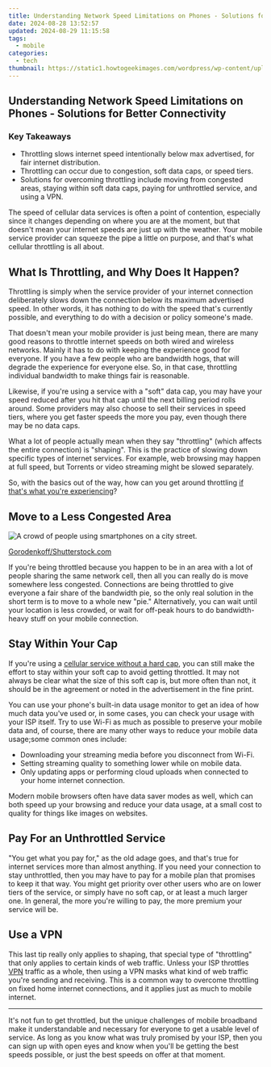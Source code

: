 ```yaml
---
title: Understanding Network Speed Limitations on Phones - Solutions for Better Connectivity
date: 2024-08-28 13:52:57
updated: 2024-08-29 11:15:58
tags:
  - mobile
categories:
  - tech
thumbnail: https://static1.howtogeekimages.com/wordpress/wp-content/uploads/2024/06/phone-with-a-snail-crawling-on-the-screen.jpg
---
```


## Understanding Network Speed Limitations on Phones - Solutions for Better Connectivity

### Key Takeaways

* Throttling slows internet speed intentionally below max advertised, for fair internet distribution.
* Throttling can occur due to congestion, soft data caps, or speed tiers.
* Solutions for overcoming throttling include moving from congested areas, staying within soft data caps, paying for unthrottled service, and using a VPN.

 The speed of cellular data services is often a point of contention, especially since it changes depending on where you are at the moment, but that doesn't mean your internet speeds are just up with the weather. Your mobile service provider can squeeze the pipe a little on purpose, and that's what cellular throttling is all about.

##  What Is Throttling, and Why Does It Happen?

 Throttling is simply when the service provider of your internet connection deliberately slows down the connection below its maximum advertised speed. In other words, it has nothing to do with the speed that's currently possible, and everything to do with a decision or policy someone's made.

 That doesn't mean your mobile provider is just being mean, there are many good reasons to throttle internet speeds on both wired and wireless networks. Mainly it has to do with keeping the experience good for everyone. If you have a few people who are bandwidth hogs, that will degrade the experience for everyone else. So, in that case, throttling individual bandwidth to make things fair is reasonable.

 Likewise, if you're using a service with a "soft" data cap, you may have your speed reduced after you hit that cap until the next billing period rolls around. Some providers may also choose to sell their services in speed tiers, where you get faster speeds the more you pay, even though there may be no data caps.

 What a lot of people actually mean when they say "throttling" (which affects the entire connection) is "shaping". This is the practice of slowing down specific types of internet services. For example, web browsing may happen at full speed, but Torrents or video streaming might be slowed separately.

 So, with the basics out of the way, how can you get around throttling [if that's what you're experiencing](https://ios-unlock.techidaily.com/in-2024-3-ways-to-unlock-apple-iphone-14-without-passcode-or-face-id-by-drfone-ios/)?

##  Move to a Less Congested Area

![A crowd of people using smartphones on a city street.](https://static1.howtogeekimages.com/wordpress/wp-content/uploads/2022/02/shutterstock_1707947209.jpg) 

[Gorodenkoff/Shutterstock.com](https://www.shutterstock.com/image-photo/beautiful-businesswoman-black-coat-using-smartphone-1707947209)

 If you're being throttled because you happen to be in an area with a lot of people sharing the same network cell, then all you can really do is move somewhere less congested. Connections are being throttled to give everyone a fair share of the bandwidth pie, so the only real solution in the short term is to move to a whole new "pie." Alternatively, you can wait until your location is less crowded, or wait for off-peak hours to do bandwidth-heavy stuff on your mobile connection.

##  Stay Within Your Cap

 If you're using a [cellular service without a hard cap](https://unlock-android.techidaily.com/in-2024-how-to-unlock-honor-magic-v2-phone-pattern-lock-without-factory-reset-by-drfone-android/), you can still make the effort to stay within your soft cap to avoid getting throttled. It may not always be clear what the size of this soft cap is, but more often than not, it should be in the agreement or noted in the advertisement in the fine print.

 You can use your phone's built-in data usage monitor to get an idea of how much data you've used or, in some cases, you can check your usage with your ISP itself. Try to use Wi-Fi as much as possible to preserve your mobile data and, of course, there are many other ways to reduce your mobile data usage;some common ones include:

* Downloading your streaming media before you disconnect from Wi-Fi.
* Setting streaming quality to something lower while on mobile data.
* Only updating apps or performing cloud uploads when connected to your home internet connection.

 Modern mobile browsers often have data saver modes as well, which can both speed up your browsing and reduce your data usage, at a small cost to quality for things like images on websites.

##  Pay For an Unthrottled Service

 "You get what you pay for," as the old adage goes, and that's true for internet services more than almost anything. If you need your connection to stay unthrottled, then you may have to pay for a mobile plan that promises to keep it that way. You might get priority over other users who are on lower tiers of the service, or simply have no soft cap, or at least a much larger one. In general, the more you're willing to pay, the more premium your service will be.

##  Use a VPN

 This last tip really only applies to shaping, that special type of "throttling" that only applies to certain kinds of web traffic. Unless your ISP throttles [VPN](https://some-techniques.techidaily.com/updated-ffmpeg-audioscape-maintaining-original-audio-formats/) traffic as a whole, then using a VPN masks what kind of web traffic you're sending and receiving. This is a common way to overcome throttling on fixed home internet connections, and it applies just as much to mobile internet.

---

 It's not fun to get throttled, but the unique challenges of mobile broadband make it understandable and necessary for everyone to get a usable level of service. As long as you know what was truly promised by your ISP, then you can sign up with open eyes and know when you'll be getting the best speeds possible, or just the best speeds on offer at that moment.

<ins class="adsbygoogle"
     style="display:block"
     data-ad-format="autorelaxed"
     data-ad-client="ca-pub-7571918770474297"
     data-ad-slot="1223367746"></ins>



<ins class="adsbygoogle"
     style="display:block"
     data-ad-client="ca-pub-7571918770474297"
     data-ad-slot="8358498916"
     data-ad-format="auto"
     data-full-width-responsive="true"></ins>
